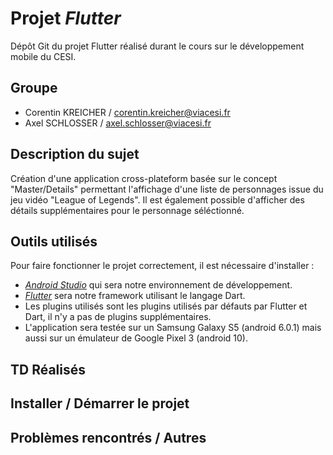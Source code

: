 # Projet _Flutter_

Dépôt Git du projet Flutter réalisé durant le cours sur le développement mobile du CESI.

## Groupe

- Corentin KREICHER / corentin.kreicher@viacesi.fr
- Axel SCHLOSSER / axel.schlosser@viacesi.fr

## Description du sujet

Création d'une application cross-plateform basée sur le concept "Master/Details" permettant l'affichage d'une liste de personnages issue du jeu vidéo "League of Legends".
Il est également possible d'afficher des détails supplémentaires pour le personnage séléctionné.


## Outils utilisés
Pour faire fonctionner le projet correctement, il est nécessaire d'installer :
- [_Android Studio_](https://developer.android.com/studio) qui sera notre environnement de développement.
- [_Flutter_](https://flutter.dev/docs/get-started/install) sera notre framework utilisant le langage Dart.
- Les plugins utilisés sont les plugins utilisés par défauts par Flutter et Dart, il n'y a pas de plugins supplémentaires.
- L'application sera testée sur un Samsung Galaxy S5 (android 6.0.1) mais aussi sur un émulateur de Google Pixel 3 (android 10).

## TD Réalisés

## Installer / Démarrer le projet

## Problèmes rencontrés / Autres